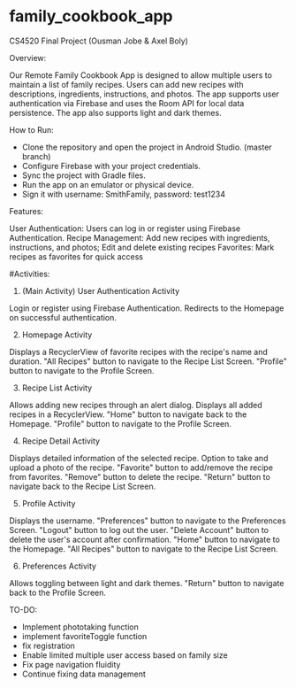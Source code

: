 # family_cookbook_app
CS4520 Final Project (Ousman Jobe & Axel Boly)

Overview:

Our Remote Family Cookbook App is designed to allow multiple users to maintain a list of family recipes. Users can add new recipes with descriptions, ingredients, instructions, and photos. The app supports user authentication via Firebase and uses the Room API for local data persistence. The app also supports light and dark themes.

How to Run:

- Clone the repository and open the project in Android Studio. (master branch)
- Configure Firebase with your project credentials.
- Sync the project with Gradle files.
- Run the app on an emulator or physical device.
- Sign it with username: SmithFamily, password: test1234

Features:

User Authentication: Users can log in or register using Firebase Authentication.
Recipe Management: Add new recipes with ingredients, instructions, and photos; Edit and delete existing recipes
Favorites: Mark recipes as favorites for quick access



#Activities:

1. (Main Activity) User Authentication Activity

Login or register using Firebase Authentication.
Redirects to the Homepage on successful authentication.

2. Homepage Activity

Displays a RecyclerView of favorite recipes with the recipe's name and duration.
"All Recipes" button to navigate to the Recipe List Screen.
"Profile" button to navigate to the Profile Screen.

3. Recipe List Activity

Allows adding new recipes through an alert dialog.
Displays all added recipes in a RecyclerView.
"Home" button to navigate back to the Homepage.
"Profile" button to navigate to the Profile Screen.

4. Recipe Detail Activity

Displays detailed information of the selected recipe.
Option to take and upload a photo of the recipe.
"Favorite" button to add/remove the recipe from favorites.
"Remove" button to delete the recipe.
"Return" button to navigate back to the Recipe List Screen.

5. Profile Activity

Displays the username.
"Preferences" button to navigate to the Preferences Screen.
"Logout" button to log out the user.
"Delete Account" button to delete the user's account after confirmation.
"Home" button to navigate to the Homepage.
"All Recipes" button to navigate to the Recipe List Screen.

6. Preferences Activity

Allows toggling between light and dark themes.
"Return" button to navigate back to the Profile Screen.


TO-DO:
- Implement phototaking function
- implement favoriteToggle function
- fix registration
- Enable limited multiple user access based on family size
- Fix page navigation fluidity
- Continue fixing data management

